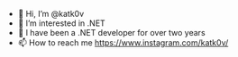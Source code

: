 - 👋 Hi, I’m @katk0v
- 👀 I’m interested in .NET
- 🌱 I have been a .NET developer for over two years
- 📫 How to reach me https://www.instagram.com/katk0v/

<!---
katk0v/katk0v is a ✨ special ✨ repository because its `README.md` (this file) appears on your GitHub profile.
You can click the Preview link to take a look at your changes.
--->

